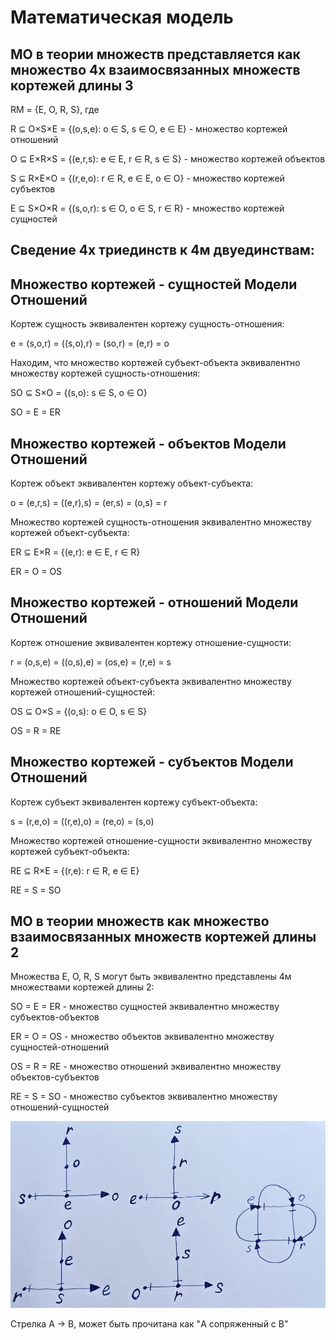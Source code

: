 # Математическая модель

## МО в теории множеств представляется как множество 4х взаимосвязанных множеств кортежей длины 3

RM = {E, O, R, S}, где

R ⊆ O×S×E = {(o,s,e): o ∈ S, s ∈ O, e ∈ E} - множество кортежей отношений

O ⊆ E×R×S = {(e,r,s): e ∈ E, r ∈ R, s ∈ S} - множество кортежей объектов

S ⊆ R×E×O = {(r,e,o): r ∈ R, e ∈ E, o ∈ O} - множество кортежей субъектов

E ⊆ S×O×R = {(s,o,r): s ∈ O, o ∈ S, r ∈ R} - множество кортежей сущностей

## Сведение 4х триединств к 4м двуединствам:

## Множество кортежей - сущностей Модели Отношений

Кортеж сущность эквивалентен кортежу сущность-отношения:

e = (s,o,r) = ((s,o),r) = (so,r) = (e,r) = o

Находим, что множество кортежей субъект-объекта эквивалентно множеству кортежей сущность-отношения:

SO ⊆ S×O = {(s,o): s ∈ S, o ∈ O}

SO = E = ER

## Множество кортежей - объектов Модели Отношений

Кортеж объект эквивалентен кортежу объект-субъекта:

o = (e,r,s) = ((e,r),s) = (er,s) = (o,s) = r

Множество кортежей сущность-отношения эквивалентно множеству кортежей объект-субъекта:

ER ⊆ E×R = {(e,r): e ∈ E, r ∈ R}

ER = O = OS

## Множество кортежей - отношений Модели Отношений

Кортеж отношение эквивалентен кортежу отношение-сущности:

r = (o,s,e) = ((o,s),e) = (os,e) = (r,e) = s

Множество кортежей объект-субъекта эквивалентно множеству кортежей отношений-сущностей:

OS ⊆ O×S = {(o,s): o ∈ O, s ∈ S}

OS = R = RE

## Множество кортежей - субъектов Модели Отношений

Кортеж субъект эквивалентен кортежу субъект-объекта:

s = (r,e,o) = ((r,e),o) = (re,o) = (s,o)

Множество кортежей отношение-сущности эквивалентно множеству кортежей субъект-объекта:

RE ⊆ R×E = {(r,e): r ∈ R, e ∈ E}

RE = S = SO

## МО в теории множеств как множество взаимосвязанных множеств кортежей длины 2

Множества E, O, R, S могут быть эквивалентно представлены 4м множествами кортежей длины 2:

SO = E = ER - множество сущностей эквивалентно множеству субъектов-объектов

ER = O = OS - множество объектов эквивалентно множеству сущностей-отношений

OS = R = RE - множество отношений эквивалентно множеству объектов-субъектов

RE = S = SO - множество субъектов  эквивалентно множеству отношений-сущностей

<img src="EORS.jpg">

Cтрелка A -> B, может быть прочитана как "A сопряженный с B"